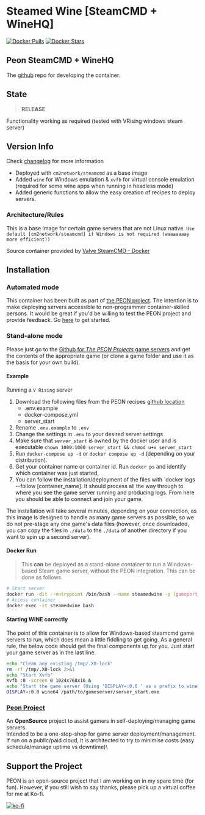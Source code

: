 # Steamed Wine [SteamCMD + WineHQ]

[![Docker Pulls](https://img.shields.io/docker/pulls/umlatt/steamcmd-winehq.svg)](https://hub.docker.com/r/umlatt/steamcmd-winehq)
[![Docker Stars](https://img.shields.io/docker/stars/umlatt/steamcmd-winehq.svg)](https://hub.docker.com/r/umlatt/steamcmd-winehq)

## Peon SteamCMD + WineHQ

The [github](https://github.com/the-peon-project/peon-wartable/tree/master/containers/steamcmd-wine) repo for developing the container.

## State

> **RELEASE**

Functionality working as required (tested with VRising windows steam server)

## Version Info

Check [changelog](http://docs.warcamp.org/development/02_wartable/#steamed-wine) for more information

- Deployed with ``cm2network/steamcmd`` as a base image
- Added ``wine`` for Windows emulation & ``xvfb`` for virtual console emulation (required for some wine apps when running in headless mode)
- Added generic functions to allow the easy creation of recipes to deploy servers.

### Architecture/Rules

This is a base image for certain game servers that are not Linux native. ``Use default [cm2network/steamcmd] if Windows is not required (waaaaaaay more efficient))``

Source container provided by [Valve SteamCMD - Docker](https://developer.valvesoftware.com/wiki/SteamCMD#Docker)

## Installation

### Automated mode

This container has been built as part of [the PEON project](http://docs.warcamp.org). The intention is to make deploying servers accessible to non-programmer container-skilled persons. It would be great if you'd be willing to test the PEON project and provide feedback. Go [here](http://docs.warcamp.org/guides/#peon-deployment) to get started.

### Stand-alone mode

Please just go to the [Github for *The PEON Projects* game servers](https://github.com/the-peon-project/peon-warplans) and get the contents of the appropriate game (or clone a game folder and use it as the basis for your own build).

#### Example

Running a `V Rising` server

1. Download the following files from the PEON recipes [github location](https://github.com/the-peon-project/peon-warplans/tree/main/vrising)
    - .env.example
    - docker-compose.yml
    - server_start
2. Rename `.env.example` to `.env`
3. Change the settings in `.env` to your desired server settings
4. Make sure that `server_start` is owned by the docker user and is executable `chown 1000:1000 server_start && chmod u+x server_start`
5. Run `docker-compose up -d` or `docker compose up -d` (depending on your distribution).
6. Get your container name or container id. Run `docker ps` and identify which container was just started,
7. You can follow the installation/deployment of the files with `docker logs --follow [container_name]. It should process all the way through to where you see the game server running and producing logs. From here you should be able to connect and join your game.

The installation will take several minutes, depending on your connection, as this image is designed to handle as many game servers as possible, so we do not pre-stage any one game's data files (however, once downloaded, you can copy the files in `./data` to the `./data` of another directory if you want to spin up a second server).

#### Docker Run

> This **can** be deployed as a stand-alone container to run a Windows-based Steam game server, without the PEON integration. 
> This can be done as follows.

```bash
# Start server
docker run -dit --entrypoint /bin/bash --name steamedwine -p [gameport_01]:[gameport_01] umlatt/steamcmd-winehq:latest
# Access container
docker exec -it steamedwine bash
```

#### Starting WINE correctly

The point of this container is to allow for Windows-based steamcmd game servers to run, which does mean a little fiddling to get going. As a general rule, the below code should get the final components up for you. Just start your game server as in the last line.

```bash
echo "Clean any existing /tmp/.X0-lock"
rm -rf /tmp/.X0-lock 2>&1
echo "Start Xvfb"
Xvfb :0 -screen 0 1024x768x16 &
echo "Start the game server (Using 'DISPLAY=:0.0 ' as a prefix to wine)"
DISPLAY=:0.0 wine64 /path/to/gameserver/server_start.exe
```

### [Peon Project](http://docs.warcamp.org)

An **OpenSource** project to assist gamers in self-deploying/managing game servers.\
Intended to be a one-stop-shop for game server deployment/management.\
If run on a public/paid cloud, it is architected to try to minimise costs (easy schedule/manage uptime vs downtime)\

## Support the Project

PEON is an open-source project that I am working on in my spare time (for fun).
However, if you still wish to say thanks, please pick up a virtual coffee for me at Ko-fi.

[![ko-fi](https://ko-fi.com/img/githubbutton_sm.svg)](https://ko-fi.com/K3K567ILJ)